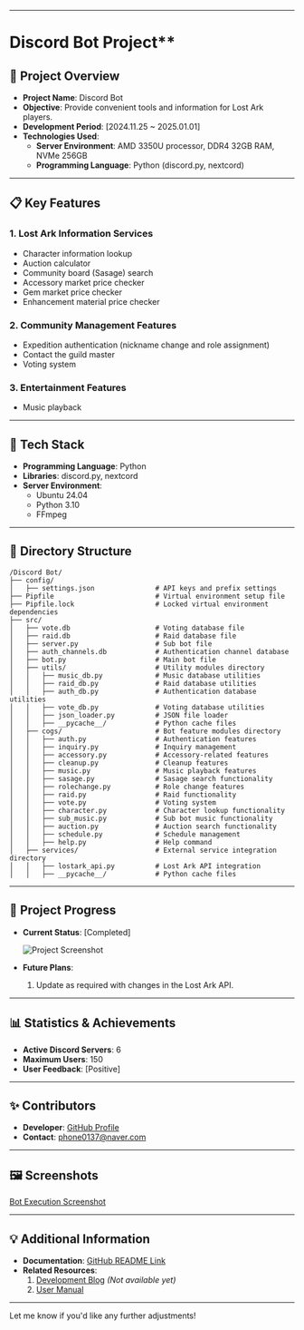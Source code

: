 
---

# Discord Bot Project**

## 🌟 **Project Overview**

- **Project Name**:  Discord Bot
- **Objective**: Provide convenient tools and information for Lost Ark players.  
- **Development Period**: [2024.11.25 ~ 2025.01.01]  
- **Technologies Used**:  
  - **Server Environment**: AMD 3350U processor, DDR4 32GB RAM, NVMe 256GB  
  - **Programming Language**: Python (discord.py, nextcord)  

---

## 📋 **Key Features**

### 1. **Lost Ark Information Services**
- Character information lookup  
- Auction calculator  
- Community board (Sasage) search  
- Accessory market price checker  
- Gem market price checker  
- Enhancement material price checker  

### 2. **Community Management Features**
- Expedition authentication (nickname change and role assignment)  
- Contact the guild master  
- Voting system  

### 3. **Entertainment Features**
- Music playback  

---

## 🔧 **Tech Stack**

- **Programming Language**: Python  
- **Libraries**: discord.py, nextcord  
- **Server Environment**:  
  - Ubuntu 24.04  
  - Python 3.10  
  - FFmpeg  

---

## 📁 **Directory Structure**

```
/Discord Bot/
├── config/
│   ├── settings.json               # API keys and prefix settings
├── Pipfile                         # Virtual environment setup file
├── Pipfile.lock                    # Locked virtual environment dependencies
├── src/
│   ├── vote.db                     # Voting database file
│   ├── raid.db                     # Raid database file
│   ├── server.py                   # Sub bot file
│   ├── auth_channels.db            # Authentication channel database
│   ├── bot.py                      # Main bot file
│   ├── utils/                      # Utility modules directory
│   │   ├── music_db.py             # Music database utilities
│   │   ├── raid_db.py              # Raid database utilities
│   │   ├── auth_db.py              # Authentication database utilities
│   │   ├── vote_db.py              # Voting database utilities
│   │   ├── json_loader.py          # JSON file loader
│   │   ├── __pycache__/            # Python cache files
│   ├── cogs/                       # Bot feature modules directory
│   │   ├── auth.py                 # Authentication features
│   │   ├── inquiry.py              # Inquiry management
│   │   ├── accessory.py            # Accessory-related features
│   │   ├── cleanup.py              # Cleanup features
│   │   ├── music.py                # Music playback features
│   │   ├── sasage.py               # Sasage search functionality
│   │   ├── rolechange.py           # Role change features
│   │   ├── raid.py                 # Raid functionality
│   │   ├── vote.py                 # Voting system
│   │   ├── character.py            # Character lookup functionality
│   │   ├── sub_music.py            # Sub bot music functionality
│   │   ├── auction.py              # Auction search functionality
│   │   ├── schedule.py             # Schedule management
│   │   ├── help.py                 # Help command
│   ├── services/                   # External service integration directory
│   │   ├── lostark_api.py          # Lost Ark API integration
│   │   ├── __pycache__/            # Python cache files
```

---

## 📜 **Project Progress**

- **Current Status**: [Completed]  

    ![Project Screenshot](https://prod-files-secure.s3.us-west-2.amazonaws.com/914cd412-d6e9-4c46-8afb-88e9c6594671/aea82597-7b47-4907-80da-f29b30870b12/image.png)  

- **Future Plans**:  
  1. Update as required with changes in the Lost Ark API.  

---

## 📊 **Statistics & Achievements**

- **Active Discord Servers**: 6  
- **Maximum Users**: 150  
- **User Feedback**: [Positive]  

---

## ✨ **Contributors**

- **Developer**: [GitHub Profile](https://github.com/phone0137)  
- **Contact**: [phone0137@naver.com](mailto:phone0137@naver.com)  

---

## 🖼️ **Screenshots**

[Bot Execution Screenshot](https://www.notion.so/c521c64a7b1c4f85aa64629a7c21f134?pvs=21)  

---

## 💡 **Additional Information**

- **Documentation**: [GitHub README Link](https://chatgpt.com/c/6775d9a8-e284-8008-8183-8bb2978e4212#)  
- **Related Resources**:  
  1. [Development Blog](https://chatgpt.com/c/6775d9a8-e284-8008-8183-8bb2978e4212#) *(Not available yet)*  
  2. [User Manual](https://www.notion.so/168e097ee3538018b97dff75540d2f04?pvs=21)  

---

Let me know if you'd like any further adjustments!
